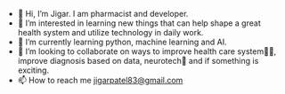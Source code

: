 - 👋 Hi, I’m Jigar. I am pharmacist and developer.
- 👀 I’m interested in learning new things that can help shape a great health system and utilize technology in daily work.
- 🌱 I’m currently learning python, machine learning and AI.
- 💞️ I’m looking to collaborate on ways to improve health care system👨‍⚕️, improve diagnosis based on data, neurotech🧠 and if something is exciting.
- 📫 How to reach me jigarpatel83@gmail.com

<!---
jigarpatel82/jigarpatel82 is a ✨ special ✨ repository because its `README.md` (this file) appears on your GitHub profile.
You can click the Preview link to take a look at your changes.
--->
